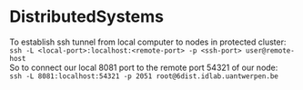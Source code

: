 # DistributedSystems

To establish ssh tunnel from local computer to nodes in protected cluster:  
``ssh -L <local-port>:localhost:<remote-port> -p <ssh-port> user@remote-host``  
So to connect our local 8081 port to the remote port 54321 of our node:  
``ssh -L 8081:localhost:54321 -p 2051 root@6dist.idlab.uantwerpen.be``
